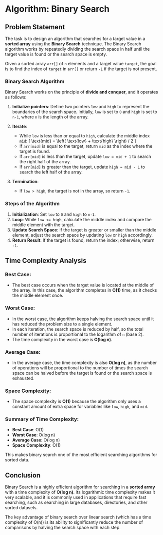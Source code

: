 # Algorithm: Binary Search

## Problem Statement

The task is to design an algorithm that searches for a target value in a **sorted array** using the **Binary Search** technique. The Binary Search algorithm works by repeatedly dividing the search space in half until the target value is found or the search space is empty.

Given a sorted array `arr[]` of `n` elements and a target value `target`, the goal is to find the index of `target` in `arr[]` or return `-1` if the target is not present.

### Binary Search Algorithm

Binary Search works on the principle of **divide and conquer**, and it operates as follows:

1. **Initialize pointers**: Define two pointers `low` and `high` to represent the boundaries of the search space. Initially, `low` is set to `0` and `high` is set to `n-1`, where `n` is the length of the array.

2. **Iterate**:
   - While `low` is less than or equal to `high`, calculate the middle index `mid`:
     \[
     \text{mid} = \left( \text{low} + \text{high} \right) / 2
     \]
   - If `arr[mid]` is equal to the target, return `mid` as the index where the target is found.
   - If `arr[mid]` is less than the target, update `low = mid + 1` to search the right half of the array.
   - If `arr[mid]` is greater than the target, update `high = mid - 1` to search the left half of the array.

3. **Termination**:
   - If `low > high`, the target is not in the array, so return `-1`.

### Steps of the Algorithm

1. **Initialization**: Set `low` to `0` and `high` to `n-1`.
2. **Loop**: While `low <= high`, calculate the middle index and compare the middle element with the target.
3. **Update Search Space**: If the target is greater or smaller than the middle element, adjust the search space by updating `low` or `high` accordingly.
4. **Return Result**: If the target is found, return the index; otherwise, return `-1`.

## Time Complexity Analysis

### Best Case:
- The best case occurs when the target value is located at the middle of the array. In this case, the algorithm completes in **O(1)** time, as it checks the middle element once.

### Worst Case:
- In the worst case, the algorithm keeps halving the search space until it has reduced the problem size to a single element.
- In each iteration, the search space is reduced by half, so the total number of iterations is proportional to the logarithm of `n` (base 2).
- The time complexity in the worst case is **O(log n)**.

### Average Case:
- In the average case, the time complexity is also **O(log n)**, as the number of operations will be proportional to the number of times the search space can be halved before the target is found or the search space is exhausted.

### Space Complexity:
- The space complexity is **O(1)** because the algorithm only uses a constant amount of extra space for variables like `low`, `high`, and `mid`.

### Summary of Time Complexity:
- **Best Case**: O(1)
- **Worst Case**: O(log n)
- **Average Case**: O(log n)
- **Space Complexity**: O(1)

This makes binary search one of the most efficient searching algorithms for sorted data.

## Conclusion

Binary Search is a highly efficient algorithm for searching in a **sorted array** with a time complexity of **O(log n)**. Its logarithmic time complexity makes it very scalable, and it is commonly used in applications that require fast searching, such as searching in large databases, directories, and other sorted datasets.

The key advantage of binary search over linear search (which has a time complexity of O(n)) is its ability to significantly reduce the number of comparisons by halving the search space with each step.
